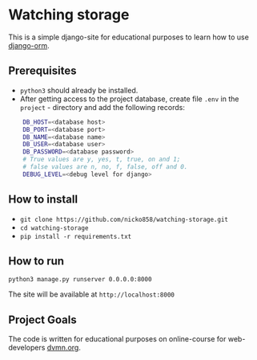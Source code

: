 # Watching storage

This is a simple django-site for educational purposes to learn how to use [django-orm](https://docs.djangoproject.com/en/3.0/topics/db/).

## Prerequisites

- `python3` should already be installed.
- After getting access to the project database, create file `.env` in the `project` - directory and add the following records:

```bash
    DB_HOST=<database host>
    DB_PORT=<database port>
    DB_NAME=<database name>
    DB_USER=<database user>
    DB_PASSWORD=<database password>
    # True values are y, yes, t, true, on and 1;
    # false values are n, no, f, false, off and 0.
    DEBUG_LEVEL=<debug level for django>
```

## How to install

- `git clone https://github.com/nicko858/watching-storage.git`
- `cd watching-storage`
- `pip install -r requirements.txt`

## How to run

`python3 manage.py runserver 0.0.0.0:8000`

The site will be available at `http://localhost:8000`

## Project Goals

The code is written for educational purposes on online-course for web-developers [dvmn.org](https://dvmn.org/).
